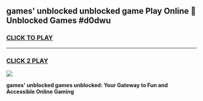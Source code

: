 
## games' unblocked unblocked game Play Online 👋 Unblocked Games #d0dwu
<h3>
<a href="https://premium.freeplayer.one?title=games'_unblocked&ref=21F">CLICK TO PLAY</a></h3>
<hr>

<h3>
<a href="https://premium.freeplayer.one?title=games'_unblocked&ref=21F">CLICK 2 PLAY</a>
  
</h3>

<a href="https://premium.freeplayer.one?title=games'_unblocked&ref=21F/"><img src="https://clearcache.store/games.png"></a>


**games' unblocked games unblocked: Your Gateway to Fun and Accessible Online Gaming**
